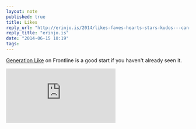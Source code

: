 ```yaml
---
layout: note
published: true
title: Likes
reply_url: "http://erinjo.is/2014/likes-faves-hearts-stars-kudos---can-anyone-point-me"
reply_title: "erinjo.is"
date: "2014-06-15 10:19"
tags: 
---
```


[Generation Like](http://www.pbs.org/wgbh/pages/frontline/generation-like) on Frontline is a good start if you haven't already seen it.
 
<div class="flex-video">
<iframe id="iframevideo2365181302" src="http://video.pbs.org/widget/partnerplayer/2365181302/?chapterbar=false&amp;embed=true&amp;autoplay=false" scrolling="no" frameborder="0"></iframe>
</div>

